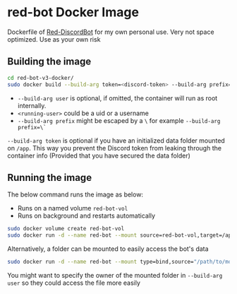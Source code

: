 
# red-bot Docker Image

Dockerfile of [Red-DiscordBot](https://github.com/Cog-Creators/Red-DiscordBot) for my own personal use. Very not space optimized. Use as your own risk

## Building the image

```sh
cd red-bot-v3-docker/
sudo docker build --build-arg token=<discord-token> --build-arg prefix=<command-prefix> --build-arg user=<running-user> -t red-bot .
```

- `--build-arg user` is optional, if omitted, the container will run as root internally.
- `<running-user>` could be a uid or a username
- `--build-arg prefix` might be escaped by a `\` for example ``--build-arg prefix=\` ``

`--build-arg token` is optional if you have an initialized data folder mounted on `/app`. This way you prevent the Discord token from leaking through the container info (Provided that you have secured the data folder)

## Running the image

The below command runs the image as below:
- Runs on a named volume `red-bot-vol`
- Runs on background and restarts automatically

```sh
sudo docker volume create red-bot-vol
sudo docker run -d --name red-bot --mount source=red-bot-vol,target=/app --restart always red-bot  
```

Alternatively, a folder can be mounted to easily access the bot's data

```sh
sudo docker run -d --name red-bot --mount type=bind,source="/path/to/mount",target=/app --restart always red-bot
```

You might want to specify the owner of the mounted folder in `--build-arg user` so they could access the file more easily
